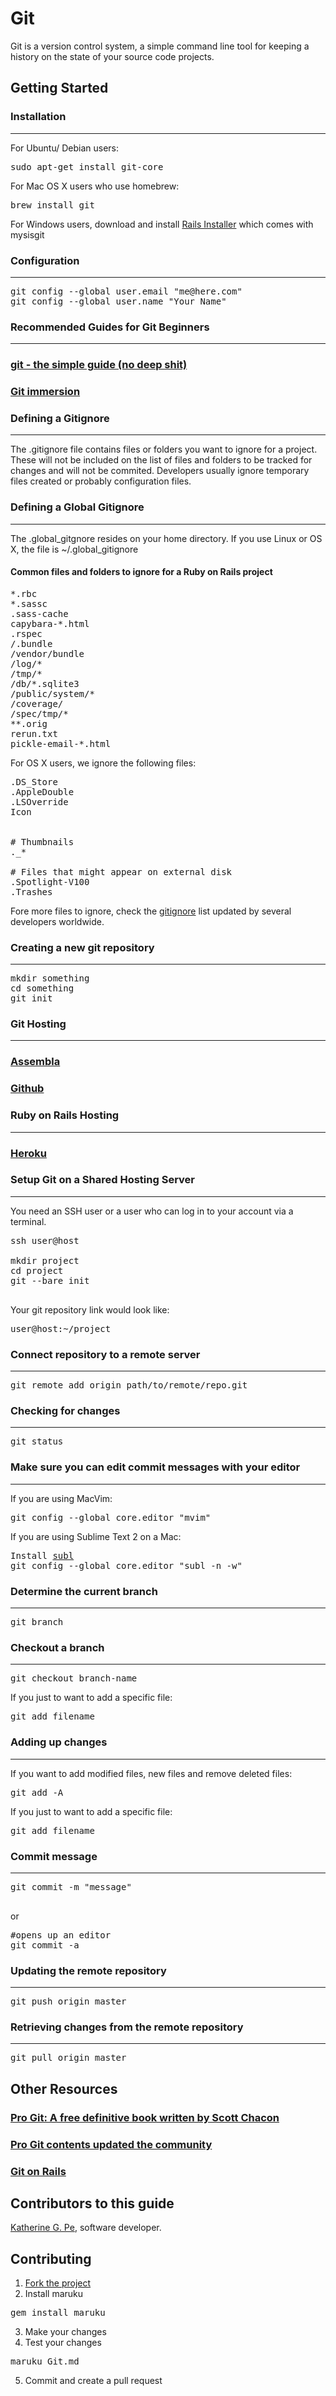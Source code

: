 # Git

Git is a version control system, a simple command line tool for keeping a history on the state of your source code projects.

## Getting Started

### Installation
-------------------------

For Ubuntu/ Debian users:

<pre class="brush: shell">
sudo apt-get install git-core
</pre>

For Mac OS X users who use homebrew:

<pre class="brush: shell">
brew install git
</pre>

For Windows users, download and install <a href="http://railsinstaller.org/" target="_blank">Rails Installer</a> which comes with mysisgit

### Configuration
-------------------------

<pre class="brush: shell">
git config --global user.email "me@here.com"
git config --global user.name "Your Name"
</pre>

### Recommended Guides for Git Beginners
-------------------------

### <a href ="http://rogerdudler.github.com/git-guide/" target="_blank"> git - the simple guide (no deep shit) </a>

### <a href ="http://gitimmersion.com/" target="_blank"> Git immersion </a>


### Defining a Gitignore
-------------------------

The .gitignore file contains files or folders you want to ignore for a project. These will not be included on the list of files and folders to be tracked for changes and will not be commited. Developers usually ignore temporary files created or probably configuration files.


### Defining a Global Gitignore
-------------------------------

The .global_gitgnore resides on your home directory. If you use Linux or OS X, the file is ~/.global_gitignore

#### Common files and folders to ignore for a Ruby on Rails project

<pre class="brush: ruby">
*.rbc
*.sassc
.sass-cache
capybara-*.html
.rspec
/.bundle
/vendor/bundle
/log/*
/tmp/*
/db/*.sqlite3
/public/system/*
/coverage/
/spec/tmp/*
**.orig
rerun.txt
pickle-email-*.html
</pre>

For OS X users, we ignore the following files:

<pre class="brush: ruby">
.DS_Store
.AppleDouble
.LSOverride
Icon


# Thumbnails
._*

# Files that might appear on external disk
.Spotlight-V100
.Trashes
</pre>

Fore more files to ignore, check the <a href="https://github.com/github/gitignore/tree/master/Global" target="_blank">gitignore</a> list updated by several developers worldwide.

### Creating a new git repository
-------------------------------

<pre class="brush: shell">
mkdir something
cd something
git init
</pre>


### Git Hosting
-------------------------------

### <a href ="http://assembla.com/" target="_blank"> Assembla </a>

### <a href ="https://github.com/" target="_blank"> Github </a>


### Ruby on Rails Hosting
-------------------------------

### <a href ="https://heroku.com/" target="_blank"> Heroku </a>


### Setup Git on a Shared Hosting Server
-------------------------------

You need an SSH user or a user who can log in to your account via a terminal.

<pre class="brush: shell">
ssh user@host

mkdir project
cd project
git --bare init

</pre>

Your git repository link would look like:


<pre>
user@host:~/project
</pre>

### Connect repository to a remote server
-------------------------------

<pre class="brush: shell">
git remote add origin path/to/remote/repo.git
</pre>

### Checking for changes
-------------------------------

<pre class="brush: shell">
git status
</pre>

### Make sure you can edit commit messages with your editor
-------------------------------

If you are using MacVim:

<pre class="brush: shell">
git config --global core.editor "mvim"
</pre>

If you are using Sublime Text 2 on a Mac:

<pre>
Install <a href="http://www.sublimetext.com/docs/2/osx_command_line.html" target="_blank">subl</a>
git config --global core.editor "subl -n -w"
</pre>

### Determine the current branch
-------------------------------

<pre class="brush: shell">
git branch
</pre>

### Checkout a branch
-------------------------------

<pre class="brush: shell">
git checkout branch-name
</pre>

If you just to want to add a specific file:

<pre class="brush: shell">
git add filename
</pre>


### Adding up changes
-------------------------------

If you want to add modified files, new files and remove deleted files:

<pre class="brush: shell">
git add -A
</pre>

If you just to want to add a specific file:

<pre class="brush: shell">
git add filename
</pre>


### Commit message
-------------------------------
<pre class="brush: shell">
git commit -m "message"

</pre>

or

<pre class="brush: ruby">
#opens up an editor
git commit -a
</pre>


### Updating the remote repository
-------------------------------

<pre class="brush: shell">
git push origin master
</pre>


### Retrieving changes from the remote repository
-------------------------------

<pre class="brush: shell">
git pull origin master
</pre>


## Other Resources

### <a href ="http://git-scm.com/book" target="_blank"> Pro Git: A free definitive book written by Scott Chacon</a>
### <a href ="https://github.com/progit/progit" target="_blank"> Pro Git contents updated the community</a>
### <a href ="http://railscasts.com/episodes/96-git-on-rails" target="_blank"> Git on Rails </a>


## Contributors to this guide

<a href ="https://blog.bridgeutopiaweb.com" target="_blank"> Katherine G. Pe</a>, software developer.


## Contributing

1. <a href ="https://github.com/railsgirls-ph/rails-girls-manila-2012" target="_blank"> Fork the project</a>
2. Install maruku
<pre class="brush: shell">
gem install maruku
</pre>
3. Make your changes
4. Test your changes
<pre class="brush: shell">
maruku Git.md
</pre>
5. Commit and create a pull request
